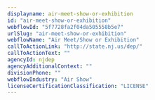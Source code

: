 ```yaml
---
displayname: air-meet-show-or-exhibition
id: "air-meet-show-or-exhibition"
webflowId: "5f7728fa2f04da505558b5e7"
urlSlug: "air-meet-show-or-exhibition"
webflowName: "Air Meet/Show or Exhibition"
callToActionLink: "http://state.nj.us/dep/"
callToActionText: ""
agencyId: njdep
agencyAdditionalContext: ""
divisionPhone: ""
webflowIndustry: "Air Show"
licenseCertificationClassification: "LICENSE"
---
```

